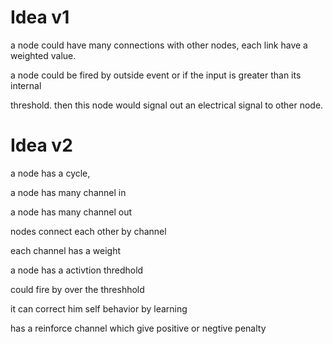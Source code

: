 # Idea v1
a node could have many connections with other nodes, each link have a weighted value.

a node could be fired by outside event or if the input is greater than its internal

threshold. then this node would signal out an electrical signal to other node.


# Idea v2
a node has a cycle,

a node has many channel in

a node has many channel out

nodes connect each other by channel

each channel has a weight

a node has a activtion thredhold

could fire by over the threshhold

it can correct him self behavior by learning

has a reinforce channel which give positive or negtive penalty
